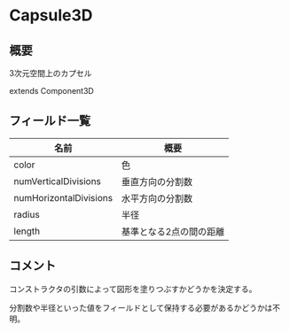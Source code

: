# Capsule3D

## 概要

3次元空間上のカプセル

extends Component3D

## フィールド一覧

| 名前                   | 概要                    |
| ---------------------- | ----------------------- |
| color                  | 色                      |
| numVerticalDivisions   | 垂直方向の分割数        |
| numHorizontalDivisions | 水平方向の分割数        |
| radius                 | 半径                    |
| length                 | 基準となる2点の間の距離 |

## コメント

コンストラクタの引数によって図形を塗りつぶすかどうかを決定する。

分割数や半径といった値をフィールドとして保持する必要があるかどうかは不明。

